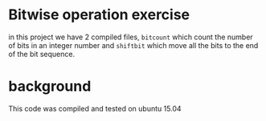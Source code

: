 # Bitwise operation exercise
in this project we have 2 compiled files,
`bitcount` which count the number of bits in an integer number
and `shiftbit` which move all the bits to the end of the bit sequence.

# background
This code was compiled and tested on ubuntu 15.04
